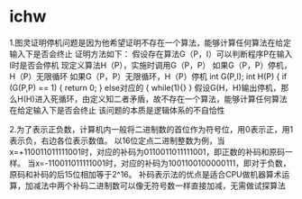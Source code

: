 # ichw
1.图灵证明停机问题是因为他希望证明不存在一个算法，能够计算任何算法在给定输入下是否会终止
证明方法如下：
假设存在算法G（P，I）可以判断程序P在输入I时是否会停机
现定义算法H（P），实施时调用G（P，P）
如果G（P，P）停机，H（P）无限循环
如果G（P，P）无限循环，H（P）停机
int G(P,I);
int H(P)
{
if (G(P,P) == 1)
{ 
return 0;
}
else对应的
{ 
while(1){}
}
假设G(H，H)输出停机，那么H(H)进入死循环，由定义知二者矛盾，故不存在一个算法，能够计算任何算法在给定输入下是否会终止
该问题的本质是逻辑体系的不自恰性


2.为了表示正负数，计算机内一般将二进制数的首位作为符号位，用0表示正，用1表示负，右边各位表示数值。
以16位定点二进制整数为例，当x=+110011011111001时，对应的补码为0110011011111001，即正数的补码和原码一样。
当x=-110011011111001时，对应的补码为1001100100000111，即对于负数，原码和补码的后15位相加等于2^16。
补码表示法的优点是适合CPU做机器算术运算，加减法中两个补码二进制数可以像无符号数一样直接加减，无需做试探算法
